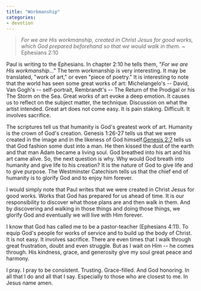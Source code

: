 ```yaml
---
title: "Workmanship"
categories:
- devotion
---
```

> *For we are His workmanship, created in Christ Jesus for good works, which God prepared beforehand so that we would walk in them.* ~ Ephesians 2:10

<!--more-->  

Paul is writing to the Ephesians. In chapter 2:10 he tells them, "*For we are His workmanship*..." The term workmanship is very interesting. It may be translated, "work of art," or even "piece of poetry." It is interesting to note that the world has seen some great works of art: Michelangelo's -- David, Van Gogh's -- self-portrait, Rembrandt's -- The Return of the Prodigal or his The Storm on the Sea. Great works of art evoke a deep emotion. It causes us to reflect on the subject matter, the technique. Discussion on what the artist intended. Great art does not come easy. It is pain staking. Difficult. It involves sacrifice.

The scriptures tell us that humanity is God's greatest work of art. Humanity is the crown of God's creation. Genesis 1:26-27 tells us that we were created in the image and in the likeness of God himself.[Genesis 2:7](https://www.biblegateway.com/passage/?search=Ephesians%202&version=NASB1995) tells us that God fashion some dust into a man. He then kissed the dust of the earth and that man Adam became a living soul. God breathed into his art and his art came alive. So, the next question is why. Why would God breath into humanity and give life to his creation? It is the nature of God to give life and to give purpose. The Westminster Catechism tells us that the chief end of humanity is to glorify God and to enjoy him forever.

I would simply note that Paul writes that we were created in Christ Jesus for good works. Works that God has prepared for us ahead of time. It is our responsibility to discover what those plans are and then walk in them. And by discovering and walking in those things and doing those things, we glorify God and eventually we will live with Him forever.

I know that God has called me to be a pastor-teacher (Ephesians 4:11). To equip God's people for works of service and to build up the body of Christ. It is not easy. It involves sacrifice. There are even times that I walk through great frustration, doubt and even struggle. But as I wait on Him -- he comes through. His kindness, grace, and generosity give my soul great peace and harmony.

I pray. I pray to be consistent. Trusting. Grace-filled. And God honoring. In all that I do and all that I say. Especially to those who are closest to me. In Jesus name amen.